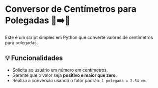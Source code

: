 # Conversor de Centímetros para Polegadas 📏➡️📐

Este é um script simples em Python que converte valores de centímetros para polegadas.

## 💡 Funcionalidades

- Solicita ao usuário um número em centímetros.
- Garante que o valor seja **positivo e maior que zero**.
- Realiza a conversão usando o fator padrão: `1 polegada = 2.54 cm`.
